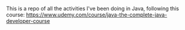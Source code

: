 This is a repo of all the activities I've been doing in Java, following this course:
https://www.udemy.com/course/java-the-complete-java-developer-course

